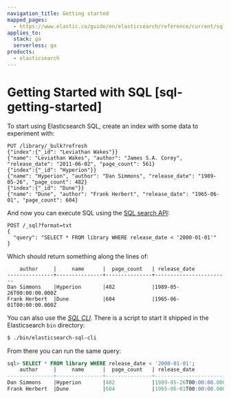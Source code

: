 ```yaml
---
navigation_title: Getting started
mapped_pages:
  - https://www.elastic.co/guide/en/elasticsearch/reference/current/sql-getting-started.html
applies_to:
  stack: ga
  serverless: ga
products:
  - elasticsearch
---
```


# Getting Started with SQL [sql-getting-started]

To start using Elasticsearch SQL, create an index with some data to experiment with:

```console
PUT /library/_bulk?refresh
{"index":{"_id": "Leviathan Wakes"}}
{"name": "Leviathan Wakes", "author": "James S.A. Corey", "release_date": "2011-06-02", "page_count": 561}
{"index":{"_id": "Hyperion"}}
{"name": "Hyperion", "author": "Dan Simmons", "release_date": "1989-05-26", "page_count": 482}
{"index":{"_id": "Dune"}}
{"name": "Dune", "author": "Frank Herbert", "release_date": "1965-06-01", "page_count": 604}
```

And now you can execute SQL using the [SQL search API](https://www.elastic.co/docs/api/doc/elasticsearch/operation/operation-sql-query):

```console
POST /_sql?format=txt
{
  "query": "SELECT * FROM library WHERE release_date < '2000-01-01'"
}
```

Which should return something along the lines of:

```text
    author     |     name      |  page_count   | release_date
---------------+---------------+---------------+------------------------
Dan Simmons    |Hyperion       |482            |1989-05-26T00:00:00.000Z
Frank Herbert  |Dune           |604            |1965-06-01T00:00:00.000Z
```

You can also use the [*SQL CLI*](sql-cli.md). There is a script to start it shipped in the Elasticsearch `bin` directory:

```bash
$ ./bin/elasticsearch-sql-cli
```

From there you can run the same query:

```sql
sql> SELECT * FROM library WHERE release_date < '2000-01-01';
    author     |     name      |  page_count   | release_date
---------------+---------------+---------------+------------------------
Dan Simmons    |Hyperion       |482            |1989-05-26T00:00:00.000Z
Frank Herbert  |Dune           |604            |1965-06-01T00:00:00.000Z
```

